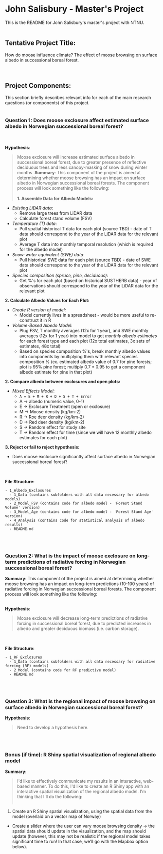 # John Salisbury - Master's Project
This is the README for John Salisbury's master's project with NTNU.
<br/><br/>
## Tentative Project Title:
How do moose influence climate? The effect of moose browsing on surface albedo in successional boreal forest.
<br/><br/><br/>
## Project Components:
This section briefly describes relevant info for each of the main research questions (or components) of this project.
<br/><br/>
### Question 1: Does moose exclosure affect estimated surface albedo in Norwegian successional boreal forest?
<br/><br/>
**Hypothesis**:
> Moose exclosure will increase estimated surface albedo in successional boreal forest, due to greater presence of reflective deciduous trees and less canopy-masking of snow during winter months.
**Summary**:
This component of the project is aimed at determining whether moose browsing has an impact on surface albedo in Norwegian successional boreal forests. The component process will look something like the following:
<br><br>
**1. Assemble Data for Albedo Models:**
  - *_Existing LiDAR data_*:
    - Remove large trees from LiDAR data
    - Calculate forest stand volume (FSV)
  - *_Temperature (T) data_*:
    - Pull spatial historical T data for each plot (source TBD) - date of T data should correspond to the year of the LiDAR data for the relevant plot
    - Average T data into monthly temporal resolution (which is required for the albedo model)
  - *_Snow-water equivalent (SWE) data_*:
    - Pull historical SWE data for each plot (source TBD) - date of SWE data should correspond to the year of the LiDAR data for the relevant plot
  - *_Species composition (spruce, pine, deciduous)_*:
    - Get %'s for each plot (based on historical SUSTHERB data) - year of observations should correspond to the year of the LiDAR data for the relevant plot

**2. Calculate Albedo Values for Each Plot:**
  - *_Create R version of model:_*
    - Model currently lives in a spreadsheet - would be more useful to re-construct it in R
  - *_Volume-Based Albedo Model_*:
    - Plug FSV, T monthly averages (12x for 1 year), and SWE monthly averages (12x for 1 year) into model to get *_monthly albedo estimates_* for each forest type and each plot (12x total estimates, 3x sets of estimates, 48x total)
    - Based on species composition %'s, break monthly albedo values into components by multiplying them with relevant species composition % (ex. estimated albedo value of 0.7 for pine forests; plot is 95% pine forest; multiply 0.7 * 0.95 to get a component albedo estimate for pine in that plot)
 
    
**2. Compare albedo between exclosures and open plots:**
  - *_Mixed Effects Model_*:
    - ```A = E + M + R + D + S + T + Error```
    - A -> albedo (numeric value, 0-1)
    - E -> Exclosure Treatment (open or exclosure)
    - M -> Moose density (kg/km-2)
    - R -> Roe deer density (kg/km-2)
    - D -> Red deer density (kg/km-2)
    - S -> Random effect for study site
    - T -> Random effect for time (since we will have 12 monthly albedo estimates for each plot)
   
**3. Reject or fail to reject hypothesis:**
  - Does moose exclosure significantly affect surface albedo in Norwegian successional boreal forest?

<br/><br/>
**File Structure:**
```
- 1_Albedo_Exclosures
  - 1_Data (contains subfolders with all data necessary for albedo models)
  - 2_Model_FSV (contains code for albedo model - 'Forest Stand Volume' version)
  - 3_Model_Age (contains code for albedo model - 'Forest Stand Age' version)
  - 4_Analysis (contains code for statistical analysis of albedo results)
  - README.md
```
<br/><br/>
### Question 2: What is the impact of moose exclosure on long-term predictions of radiative forcing in Norwegian successional boreal forest?

**Summary**:
This component of the project is aimed at determining whether moose browsing has an impact on long-term predictions (10-100 years) of radiative forcing in Norwegian successional boreal forests. The component process will look something like the following:
<br/><br/>

**Hypothesis**:
> Moose exclosure will decrease long-term predictions of radiative forcing in successional boreal forest, due to predicted increases in albedo and greater deciduous biomass (i.e. carbon storage).

<br/><br/>
**File Structure:**
```
- 1_RF_Exclosures
  - 1_Data (contains subfolders with all data necessary for radiative forcing (RF) models)
  - 2_Model (contains code for RF predictive model)
  - README.md
```

<br/><br/>
### Question 3: What is the regional impact of moose browsing on surface albedo in Norwegian successional boreal forest?

**Hypothesis**:
> Need to develop a hypothesis here.

<br/><br/>
### Bonus (if time): R Shiny spatial visualization of regional albedo model

**Summary**:
> I'd like to effectively communicate my results in an interactive, web-based manner. To do this, I'd like to create an R Shiny app with an interactive spatial visualization of the regional albedo model. I'm thinking that I'll do the following:
<br><br>
1. Create an R Shiny spatial visualization, using the spatial data from the model (overlaid on a vector map of Norway)
  - Create a slider where the user can vary moose browsing density -> the spatial data should update in the visualization, and the map should update (however, this may not be realistic if the regional model takes significant time to run! In that case, we'll go with the Mapbox option below).

